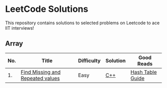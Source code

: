 # LeetCode Solutions
This repository contains solutions to selected problems on Leetcode to ace IIT interviews!

<!---LeetCode Topics Start-->

## Array

| No. | Title | Difficulty | Solution | Good Reads |
| ----- | -----| ----------| ---------| -----------| 
| 1. | [Find Missing and Repeated values](https://leetcode.com/problems/find-missing-and-repeated-values/description/) | Easy |  [C++](https://github.com/raindropsonr0ses/LeetCodeV2/blob/main/3227-find-missing-and-repeated-values/3227-find-missing-and-repeated-values.cpp) | [Hash Table Guide](https://leetcode.com/discuss/post/1068545/hash-table-and-map-powerful-guide-by-ars-gr3j/)
